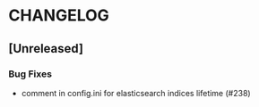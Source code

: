 # CHANGELOG

## [Unreleased]

### Bug Fixes

- comment in config.ini for elasticsearch indices lifetime (#238)


